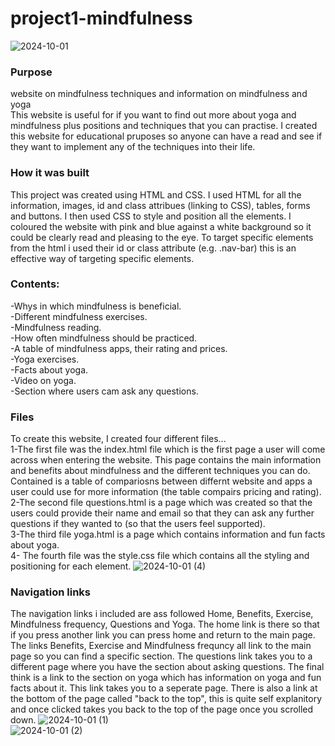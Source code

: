# project1-mindfulness

![2024-10-01](https://github.com/user-attachments/assets/1e7dee02-8575-432c-8733-6cfcde4bcab0)
### Purpose
website on mindfulness techniques and information on mindfulness and yoga<br>
This website is useful for if you want to find out more about yoga and mindfulness plus positions and techniques that you can practise.
I created this website for educational pruposes so anyone can have a read and see if they want to implement any of the techniques into their life.

### How it was built
This project was created using HTML and CSS. I used HTML for all the information, images, id and class attribues (linking to CSS), tables, forms and buttons. I then used CSS to style and position all the elements. I coloured the website with pink and blue against a white background so it could be clearly read and pleasing to the eye. To target specific elements from the html i used their id or class attribute (e.g. .nav-bar) this is an effective way of targeting specific elements.

### Contents:
-Whys in which mindfulness is beneficial.<br>
-Different mindfulness exercises.<br>
-Mindfulness reading.<br>
-How often mindfulness should be practiced.<br>
-A table of mindfulness apps, their rating and prices.<br>
-Yoga exercises.<br>
-Facts about yoga.<br>
-Video on yoga.<br>
-Section where users cam ask any questions.<br>

### Files
To create this website, I created four different files...<br>
1-The first file was the index.html file which is the first page a user will come across when entering the website. This page contains the main information and benefits  about mindfulness and the different techniques you can do. Contained is a table of compariosns between differnt website and apps a user could use for more information (the table compairs pricing and rating).
<br>
2-The second file questions.html is a page which was created so that the users could provide their name and email so that they can ask any further questions if they wanted to (so that the users feel supported).
<br>
3-The third file yoga.html is a page which contains information and fun facts about yoga.<br>
4- The fourth file was the style.css file which contains all the styling and positioning for each element. 
![2024-10-01 (4)](https://github.com/user-attachments/assets/2a118d36-821a-4f21-a133-6af1b2164ed1)
### Navigation links
The navigation links i included are ass followed Home, Benefits, Exercise, Mindfulness frequency, Questions and Yoga. The home link is there so that if you press another link you can press home and return to the main page. The links Benefits, Exercise and Mindfulness frequncy all link to the main page so you can find a specific section. The questions link takes you to a different page where you have the section about asking questions. The final think is a link to the section on yoga which has information on yoga and fun facts about it. This link takes you to a seperate page. There is also a link at the bottom of the page called "back to the top", this is quite self explanitory and once clicked takes you back to the top of the page once you scrolled down.
![2024-10-01 (1)](https://github.com/user-attachments/assets/659074fc-887f-45cb-abeb-237eb03d38ff)
<br>
![2024-10-01 (2)](https://github.com/user-attachments/assets/4b55879d-9d31-4b36-b9c6-d7178815e75c)
